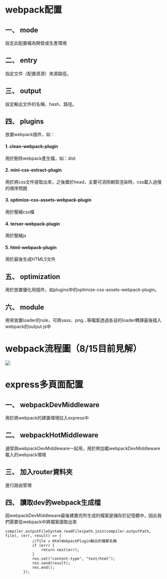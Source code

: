 # webpack配置

## 一、 mode
設定此配置檔為開發或生產環境

## 二、 entry
指定文件（配置資源）來源路徑。

## 三、 output
設定輸出文件的名稱、hash、路徑。

## 四、 plugins
放置webpack插件，如：
#### 1. clean-webpack-plugin
用於刪除webpack產生檔，如：dist
#### 2. mini-css-extract-plugin
用於將css文件提取出來，之後置於head，主要可消除網頁渲染時，css載入過慢的順序問題
#### 3. optimize-css-assets-webpack-plugin
用於壓縮css檔
#### 4. terser-webpack-plugin
用於壓縮js
#### 5. html-webpack-plugin
用於最後生成HTML5文件

## 五、 optimization
用於放置優化用插件，如plugins中的optimize-css-assets-webpack-plugin。

## 六、 module
用來放置loader的rule，可將sass、png...等檔案透過各自的loader轉譯最後插入webpack的output js中

# webpack流程圖（8/15目前見解）
![](https://i.imgur.com/KTsR6h8.png)

# express多頁面配置

## 一、 webpackDevMiddleware
用於將webpack的建置環境拉入express中

## 二、 webpackHotMiddleware
通常與webpackDevMiddleware一起用，用於熱加載webpackDevMiddleware載入的webpack環境

## 三、 加入router資料夾
進行路由管理

## 四、 讀取dev的webpack生成檔
因webpackDevMiddleware最後建置完所生成的檔案是儲存於記憶體中，因此我們需要從webpack中將檔案讀取出來
```javascript=
compiler.outputFileSystem.readFile(path.join(compiler.outputPath, file), (err, result) => {
            //file = HtmlWebpackPlugin輸出的檔案名稱
            if (err) {
                return next(err);
            }
            res.set("content-type", "text/html");
            res.send(result);
            res.end();
        });
```

